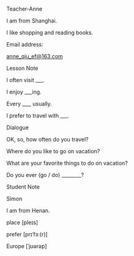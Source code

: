 Teacher-Anne

I am from Shanghai.

I like shopping and reading books.

Email address:

anne_qiu_ef@163.com



Lesson Note

I often visit ___.

I enjoy ___ing. 

Every ___, usually. 

I prefer to travel with ___.

Dialogue

OK, so, how often do you travel?

Where do you like to go on vacation?

What are your favorite things to do on vacation?

Do you ever (go / do) ________?





Student Note

Simon

I am from Henan.

place [pleɪs]

prefer [prɪˈfɜ:(r)]

Europe [ˈjʊərəp]
